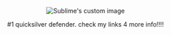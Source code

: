 <p align="center">
  <img src="https://i.pinimg.com/originals/1f/5b/01/1f5b01793533faf1ab3b7d7a43bac585.gif" alt="Sublime's custom image"/>
</p>
<div align="center">
  #1 quicksilver defender. check my links 4 more info!!!!
</div>
